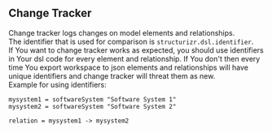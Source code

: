 ## Change Tracker
Change tracker logs changes on model elements and relationships.  
The identifier that is used for comparison is `structurizr.dsl.identifier`.  
If You want to change tracker works as expected, you should use identifiers in Your dsl code for every element and relationship. If You don't then every time You export workspace to json elements and relationships will have unique identifiers and change tracker will threat them as new.  
Example for using identifiers: 
```
mysystem1 = softwareSystem "Software System 1"
mysystem2 = softwareSystem "Software System 2"

relation = mysystem1 -> mysystem2
```
